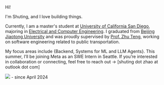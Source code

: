 Hi!

I'm Shuting, and I love building things.

Currently, I am a master's student at [University of California San Diego](https://ucsd.edu), majoring in [Electrical and Computer Engineering](https://ece.ucsd.edu/faculty-research/ece-research-areas/machine-learning-data-science-impacted). I graduated from [Beijing Jiaotong University](http://en.bjtu.edu.cn) and was proudly supervised by [Prof. Zhu Teng](https://faculty.bjtu.edu.cn/8902/), working on software engineering related to public transportation.

My focus areas include {Backend, Systems for ML and LLM Agents}. This summer, I’ll be joining Meta as an SWE Intern in Seattle. If you’re interested in collaboration or connecting, feel free to reach out -> [shuting dot zhao at outlook dot com]

![](https://wakatime.com/badge/user/c052784e-f5ca-415e-b91a-c1cb452c4c75.svg) - since April 2024 



